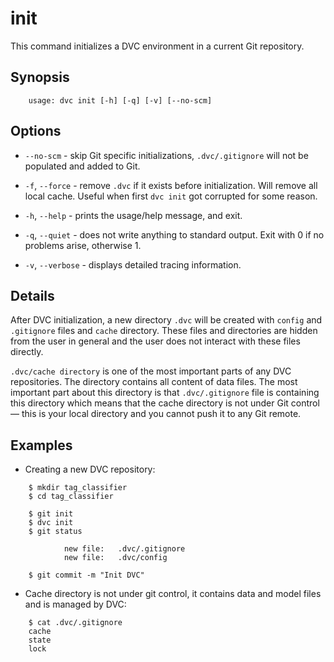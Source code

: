 # init

This command initializes a DVC environment in a current Git repository.

## Synopsis

```usage
    usage: dvc init [-h] [-q] [-v] [--no-scm]
```

## Options

* `--no-scm` - skip Git specific initializations, `.dvc/.gitignore` will not be
populated and added to Git.

* `-f`, `--force` - remove `.dvc` if it exists before initialization. Will remove
all local cache. Useful when first `dvc init` got corrupted for some reason.

* `-h`, `--help` - prints the usage/help message, and exit.

* `-q`, `--quiet` - does not write anything to standard output. Exit with 0 if
  no problems arise, otherwise 1.

* `-v`, `--verbose` - displays detailed tracing information.

## Details

After DVC initialization, a new directory `.dvc` will be created with `config`
and `.gitignore` files and `cache` directory. These files and directories are
hidden from the user in general and the user does not interact with these files
directly.

`.dvc/cache directory` is one of the most important parts of any DVC
repositories. The directory contains all content of data files. The most
important part about this directory is that `.dvc/.gitignore` file is containing
this directory which means that the cache directory is not under Git control —
this is your local directory and you cannot push it to any Git remote.

## Examples

* Creating a new DVC repository:

```dvc
    $ mkdir tag_classifier
    $ cd tag_classifier

    $ git init
    $ dvc init
    $ git status

            new file:   .dvc/.gitignore
            new file:   .dvc/config

    $ git commit -m "Init DVC"
```

* Cache directory is not under git control, it contains data and model files and
is managed by DVC:

```dvc
    $ cat .dvc/.gitignore
    cache
    state
    lock
```
